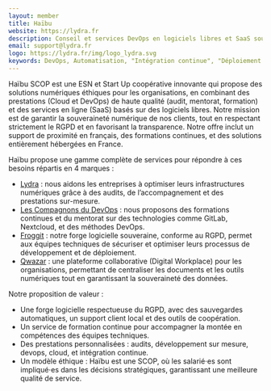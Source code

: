 ```yaml
---
layout: member
title: Haïbu
website: https://lydra.fr
description: Conseil et services DevOps en logiciels libres et SaaS souverains
email: support@lydra.fr
logo: https://lydra.fr/img/logo_lydra.svg
keywords: DevOps, Automatisation, "Intégration continue", "Déploiement continu", "Open Source", Souveraineté, "Administration système", "Administration Cloud", "DSI externalisé", Docker, Nextcloud, GitLab, Ansible, Terraform, Infrastructure
---
```

Haïbu SCOP est une ESN et Start Up coopérative innovante qui propose des solutions numériques éthiques pour les organisations, en combinant des prestations (Cloud et DevOps) de haute qualité (audit, mentorat, formation) et des services en ligne (SaaS) basés sur des logiciels libres. Notre mission est de garantir la souveraineté numérique de nos clients, tout en respectant strictement le RGPD et en favorisant la transparence. Notre offre inclut un support de proximité en français, des formations continues, et des solutions entièrement hébergées en France.

Haïbu propose une gamme complète de services pour répondre à ces besoins répartis en 4 marques :
- [Lydra](https://lydra.fr) : nous aidons les entreprises à optimiser leurs infrastructures numériques grâce à des audits, de l’accompagnement et des prestations sur-mesure.
- [Les Compagnons du DevOps](https://www.compagnons-devops.fr) : nous proposons des formations continues et du mentorat sur des technologies comme GitLab, Nextcloud, et des méthodes DevOps.
- [Froggit](https://froggit.fr) : notre forge logicielle souveraine, conforme au RGPD, permet aux équipes techniques de sécuriser et optimiser leurs processus de développement et de déploiement.
- [Qwazar](https://www.lydra.eu/bao) : une plateforme collaborative (Digital Workplace) pour les organisations, permettant de centraliser les documents et les outils numériques tout en garantissant la souveraineté des données.

Notre proposition de valeur :
- Une forge logicielle respectueuse du RGPD, avec des sauvegardes automatiques, un support client local et des outils de coopération.
- Un service de formation continue pour accompagner la montée en compétences des équipes techniques.
- Des prestations personnalisées : audits, développement sur mesure, devops, cloud, et intégration continue.
- Un modèle éthique : Haïbu est une SCOP, où les salarié⋅es sont impliqué⋅es dans les décisions stratégiques, garantissant une meilleure qualité de service.
